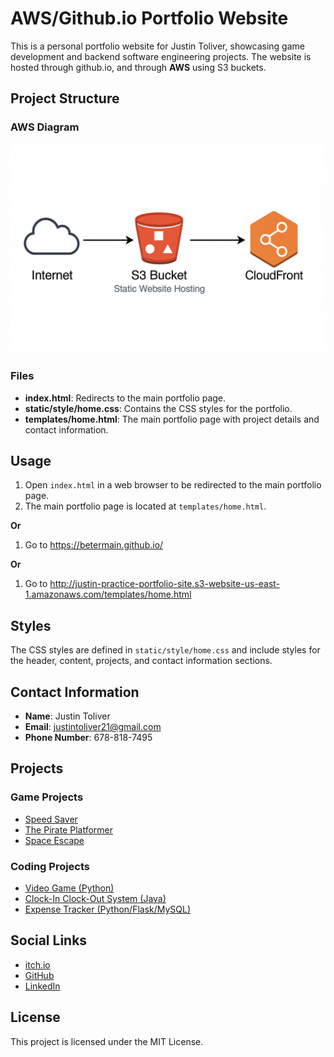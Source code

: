 # AWS/Github.io Portfolio Website

This is a personal portfolio website for Justin Toliver, showcasing game development and backend software engineering projects. The website is hosted through github.io, and through **AWS** using S3 buckets. 

## Project Structure

### AWS Diagram
![diagram of AWS architecure](architecture-diagram.png)

### Files

- **index.html**: Redirects to the main portfolio page.
- **static/style/home.css**: Contains the CSS styles for the portfolio.
- **templates/home.html**: The main portfolio page with project details and contact information.

## Usage

1. Open `index.html` in a web browser to be redirected to the main portfolio page.
2. The main portfolio page is located at `templates/home.html`.

**Or**

1. Go to https://betermain.github.io/

**Or**

1. Go to http://justin-practice-portfolio-site.s3-website-us-east-1.amazonaws.com/templates/home.html

## Styles

The CSS styles are defined in `static/style/home.css` and include styles for the header, content, projects, and contact information sections.

## Contact Information

- **Name**: Justin Toliver
- **Email**: justintoliver21@gmail.com
- **Phone Number**: 678-818-7495

## Projects

### Game Projects

- [Speed Saver](https://betermain.itch.io/speed-saver)
- [The Pirate Platformer](https://betermain.itch.io/the-pirate-platformer)
- [Space Escape](https://betermain.itch.io/space-escape)

### Coding Projects

- [Video Game (Python)](https://github.com/BeterMain/gacha-game)
- [Clock-In Clock-Out System (Java)](https://github.com/BeterMain/cs310-teamproject-fa23)
- [Expense Tracker (Python/Flask/MySQL)](https://github.com/BeterMain/ExpenseTracker)

## Social Links

- [itch.io](https://betermain.itch.io)
- [GitHub](https://github.com/BeterMain)
- [LinkedIn](https://www.linkedin.com/in/justin-toliver-327840216/)

## License

This project is licensed under the MIT License.
